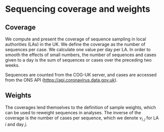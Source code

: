 # Sequencing coverage and weights

## Coverage

We compute and present the coverage of sequence sampling in local authorities (LAs) in the UK. 
We define the coverage as the number of sequences per case. We calculate one value per day per LA. 
In order to smooth the effects of small numbers, the number of sequences and cases given to a day is 
the sum of sequences or cases over the preceding two weeks.

Sequences are counted from the COG-UK server, and cases are accessed from the ONS API (https://api.coronavirus.data.gov.uk).


## Weights

The coverages lend themselves to the definition of sample weights, which can be used to reweight sequences in analyses. The inverse of the coverage is the number of cases per sequence, which we denote 
$v_{i,j}$ for LA $i$ and day $j$.
